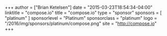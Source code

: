 +++
author = ["Brian Ketelsen"]
date = "2015-03-23T18:54:34-04:00"
linktitle = "compose.io"
title = "compose.io"
type = "sponsor"
sponsors = [ "platinum" ] 
sponsorlevel = "Platinum"
sponsorclass = "platinum"
logo = "/2016/img/sponsors/platinum/compose.png"
site = "http://compose.io"
+++


